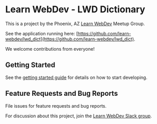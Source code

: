 # Learn WebDev - LWD Dictionary

This is a project by the Phoenix, AZ [Learn WebDev](https://www.meetup.com/webdev-phx/) Meetup Group.

See the application running here: [https://github.com/learn-webdev/lwd_dict](https://github.com/learn-webdev/lwd_dict).

We welcome contributions from everyone!

## Getting Started

See the [getting started guide](https://github.com/learn-webdev/lwd_dict/wiki/Getting-Started) for details on how to start developing.

## Feature Requests and Bug Reports

File issues for feature requests and bug reports.

For discussion about this project, join the [Learn WebDev Slack group](https://learnwebdev-slackin.herokuapp.com/).
